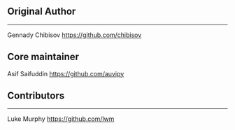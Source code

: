 ## Original Author
---------------
Gennady Chibisov      https://github.com/chibisov

## Core maintainer
Asif Saifuddin        https://github.com/auvipy


## Contributors
------------
Luke Murphy           https://github.com/lwm
